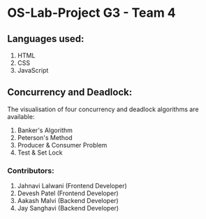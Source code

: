 # OS-Lab-Project G3 - Team 4

## Languages used:
1. HTML
2. CSS
3. JavaScript

## Concurrency and Deadlock:

The visualisation of four concurrency and deadlock algorithms are available:

1. Banker's Algorithm
2. Peterson's Method
3. Producer & Consumer Problem
4. Test & Set Lock

### Contributors:

1. Jahnavi Lalwani (Frontend Developer)
2. Devesh Patel (Frontend Developer)
3. Aakash Malvi (Backend Developer)
4. Jay Sanghavi (Backend Developer)
